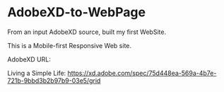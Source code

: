 # AdobeXD-to-WebPage
From an input AdobeXD source, built my first WebSite.

This is a Mobile-first Responsive Web site.


AdobeXD URL:

Living a Simple Life:
https://xd.adobe.com/spec/75d448ea-569a-4b7e-721b-9bbd3b2b97b9-03e5/grid
